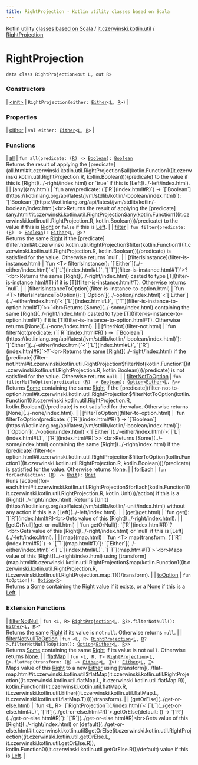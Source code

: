```yaml
---
title: RightProjection - Kotlin utility classes based on Scala
---
```


[Kotlin utility classes based on Scala](../../index.html) / [it.czerwinski.kotlin.util](../index.html) / [RightProjection](./index.html)

# RightProjection

`data class RightProjection<out L, out R>`

### Constructors

| [&lt;init&gt;](-init-.html) | `RightProjection(either: `[`Either`](../-either/index.html)`<`[`L`](index.html#L)`, `[`R`](index.html#R)`>)` |

### Properties

| [either](either.html) | `val either: `[`Either`](../-either/index.html)`<`[`L`](index.html#L)`, `[`R`](index.html#R)`>` |

### Functions

| [all](all.html) | `fun all(predicate: (`[`R`](index.html#R)`) -> `[`Boolean`](https://kotlinlang.org/api/latest/jvm/stdlib/kotlin/-boolean/index.html)`): `[`Boolean`](https://kotlinlang.org/api/latest/jvm/stdlib/kotlin/-boolean/index.html)<br>Returns the result of applying the [predicate](all.html#it.czerwinski.kotlin.util.RightProjection$all(kotlin.Function1((it.czerwinski.kotlin.util.RightProjection.R, kotlin.Boolean)))/predicate) to the value if this is [Right](../-right/index.html) or `true` if this is [Left](../-left/index.html). |
| [any](any.html) | `fun any(predicate: (`[`R`](index.html#R)`) -> `[`Boolean`](https://kotlinlang.org/api/latest/jvm/stdlib/kotlin/-boolean/index.html)`): `[`Boolean`](https://kotlinlang.org/api/latest/jvm/stdlib/kotlin/-boolean/index.html)<br>Returns the result of applying the [predicate](any.html#it.czerwinski.kotlin.util.RightProjection$any(kotlin.Function1((it.czerwinski.kotlin.util.RightProjection.R, kotlin.Boolean)))/predicate) to the value if this is [Right](../-right/index.html) or `false` if this is [Left](../-left/index.html). |
| [filter](filter.html) | `fun filter(predicate: (`[`R`](index.html#R)`) -> `[`Boolean`](https://kotlinlang.org/api/latest/jvm/stdlib/kotlin/-boolean/index.html)`): `[`Either`](../-either/index.html)`<`[`L`](index.html#L)`, `[`R`](index.html#R)`>?`<br>Returns the same [Right](../-right/index.html) if the [predicate](filter.html#it.czerwinski.kotlin.util.RightProjection$filter(kotlin.Function1((it.czerwinski.kotlin.util.RightProjection.R, kotlin.Boolean)))/predicate) is satisfied for the value. Otherwise returns `null`. |
| [filterIsInstance](filter-is-instance.html) | `fun <T> filterIsInstance(): `[`Either`](../-either/index.html)`<`[`L`](index.html#L)`, `[`T`](filter-is-instance.html#T)`>?`<br>Returns the same [Right](../-right/index.html) casted to type [T](filter-is-instance.html#T) if it is [T](filter-is-instance.html#T). Otherwise returns `null`. |
| [filterIsInstanceToOption](filter-is-instance-to-option.html) | `fun <T> filterIsInstanceToOption(): `[`Option`](../-option/index.html)`<`[`Either`](../-either/index.html)`<`[`L`](index.html#L)`, `[`T`](filter-is-instance-to-option.html#T)`>>`<br>Returns [Some](../-some/index.html) containing the same [Right](../-right/index.html) casted to type [T](filter-is-instance-to-option.html#T) if it is [T](filter-is-instance-to-option.html#T). Otherwise returns [None](../-none/index.html). |
| [filterNot](filter-not.html) | `fun filterNot(predicate: (`[`R`](index.html#R)`) -> `[`Boolean`](https://kotlinlang.org/api/latest/jvm/stdlib/kotlin/-boolean/index.html)`): `[`Either`](../-either/index.html)`<`[`L`](index.html#L)`, `[`R`](index.html#R)`>?`<br>Returns the same [Right](../-right/index.html) if the [predicate](filter-not.html#it.czerwinski.kotlin.util.RightProjection$filterNot(kotlin.Function1((it.czerwinski.kotlin.util.RightProjection.R, kotlin.Boolean)))/predicate) is not satisfied for the value. Otherwise returns `null`. |
| [filterNotToOption](filter-not-to-option.html) | `fun filterNotToOption(predicate: (`[`R`](index.html#R)`) -> `[`Boolean`](https://kotlinlang.org/api/latest/jvm/stdlib/kotlin/-boolean/index.html)`): `[`Option`](../-option/index.html)`<`[`Either`](../-either/index.html)`<`[`L`](index.html#L)`, `[`R`](index.html#R)`>>`<br>Returns [Some](../-some/index.html) containing the same [Right](../-right/index.html) if the [predicate](filter-not-to-option.html#it.czerwinski.kotlin.util.RightProjection$filterNotToOption(kotlin.Function1((it.czerwinski.kotlin.util.RightProjection.R, kotlin.Boolean)))/predicate) is not satisfied for the value. Otherwise returns [None](../-none/index.html). |
| [filterToOption](filter-to-option.html) | `fun filterToOption(predicate: (`[`R`](index.html#R)`) -> `[`Boolean`](https://kotlinlang.org/api/latest/jvm/stdlib/kotlin/-boolean/index.html)`): `[`Option`](../-option/index.html)`<`[`Either`](../-either/index.html)`<`[`L`](index.html#L)`, `[`R`](index.html#R)`>>`<br>Returns [Some](../-some/index.html) containing the same [Right](../-right/index.html) if the [predicate](filter-to-option.html#it.czerwinski.kotlin.util.RightProjection$filterToOption(kotlin.Function1((it.czerwinski.kotlin.util.RightProjection.R, kotlin.Boolean)))/predicate) is satisfied for the value. Otherwise returns [None](../-none/index.html). |
| [forEach](for-each.html) | `fun forEach(action: (`[`R`](index.html#R)`) -> `[`Unit`](https://kotlinlang.org/api/latest/jvm/stdlib/kotlin/-unit/index.html)`): `[`Unit`](https://kotlinlang.org/api/latest/jvm/stdlib/kotlin/-unit/index.html)<br>Runs [action](for-each.html#it.czerwinski.kotlin.util.RightProjection$forEach(kotlin.Function1((it.czerwinski.kotlin.util.RightProjection.R, kotlin.Unit)))/action) if this is a [Right](../-right/index.html). Returns [Unit](https://kotlinlang.org/api/latest/jvm/stdlib/kotlin/-unit/index.html) without any action if this is a [Left](../-left/index.html). |
| [get](get.html) | `fun get(): `[`R`](index.html#R)<br>Gets value of this [Right](../-right/index.html). |
| [getOrNull](get-or-null.html) | `fun getOrNull(): `[`R`](index.html#R)`?`<br>Gets value of this [Right](../-right/index.html) or `null` if this is [Left](../-left/index.html). |
| [map](map.html) | `fun <T> map(transform: (`[`R`](index.html#R)`) -> `[`T`](map.html#T)`): `[`Either`](../-either/index.html)`<`[`L`](index.html#L)`, `[`T`](map.html#T)`>`<br>Maps value of this [Right](../-right/index.html) using [transform](map.html#it.czerwinski.kotlin.util.RightProjection$map(kotlin.Function1((it.czerwinski.kotlin.util.RightProjection.R, it.czerwinski.kotlin.util.RightProjection.map.T)))/transform). |
| [toOption](to-option.html) | `fun toOption(): `[`Option`](../-option/index.html)`<`[`R`](index.html#R)`>`<br>Returns a [Some](../-some/index.html) containing the [Right](../-right/index.html) value if it exists, or a [None](../-none/index.html) if this is a [Left](../-left/index.html). |

### Extension Functions

| [filterNotNull](../filter-not-null.html) | `fun <L, R> `[`RightProjection`](./index.html)`<`[`L`](../filter-not-null.html#L)`, `[`R`](../filter-not-null.html#R)`?>.filterNotNull(): `[`Either`](../-either/index.html)`<`[`L`](../filter-not-null.html#L)`, `[`R`](../filter-not-null.html#R)`>?`<br>Returns the same [Right](../-right/index.html) if its value is not `null`. Otherwise returns `null`. |
| [filterNotNullToOption](../filter-not-null-to-option.html) | `fun <L, R> `[`RightProjection`](./index.html)`<`[`L`](../filter-not-null-to-option.html#L)`, `[`R`](../filter-not-null-to-option.html#R)`?>.filterNotNullToOption(): `[`Option`](../-option/index.html)`<`[`Either`](../-either/index.html)`<`[`L`](../filter-not-null-to-option.html#L)`, `[`R`](../filter-not-null-to-option.html#R)`>>`<br>Returns [Some](../-some/index.html) containing the same [Right](../-right/index.html) if its value is not `null`. Otherwise returns [None](../-none/index.html). |
| [flatMap](../flat-map.html) | `fun <L, R, T> `[`RightProjection`](./index.html)`<`[`L`](../flat-map.html#L)`, `[`R`](../flat-map.html#R)`>.flatMap(transform: (`[`R`](../flat-map.html#R)`) -> `[`Either`](../-either/index.html)`<`[`L`](../flat-map.html#L)`, `[`T`](../flat-map.html#T)`>): `[`Either`](../-either/index.html)`<`[`L`](../flat-map.html#L)`, `[`T`](../flat-map.html#T)`>`<br>Maps value of this [Right](../-right/index.html) to a new [Either](../-either/index.html) using [transform](../flat-map.html#it.czerwinski.kotlin.util$flatMap(it.czerwinski.kotlin.util.RightProjection((it.czerwinski.kotlin.util.flatMap.L, it.czerwinski.kotlin.util.flatMap.R)), kotlin.Function1((it.czerwinski.kotlin.util.flatMap.R, it.czerwinski.kotlin.util.Either((it.czerwinski.kotlin.util.flatMap.L, it.czerwinski.kotlin.util.flatMap.T)))))/transform). |
| [getOrElse](../get-or-else.html) | `fun <L, R> `[`RightProjection`](./index.html)`<`[`L`](../get-or-else.html#L)`, `[`R`](../get-or-else.html#R)`>.getOrElse(default: () -> `[`R`](../get-or-else.html#R)`): `[`R`](../get-or-else.html#R)<br>Gets value of this [Right](../-right/index.html) or [default](../get-or-else.html#it.czerwinski.kotlin.util$getOrElse(it.czerwinski.kotlin.util.RightProjection((it.czerwinski.kotlin.util.getOrElse.L, it.czerwinski.kotlin.util.getOrElse.R)), kotlin.Function0((it.czerwinski.kotlin.util.getOrElse.R)))/default) value if this is [Left](../-left/index.html). |

